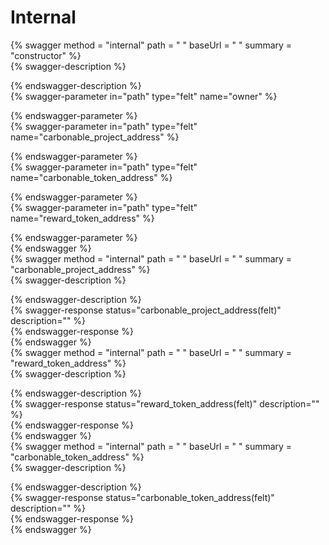 
Internal
========
  
{% swagger method = "internal" path = " " baseUrl = " " summary = "constructor" %}  
{% swagger-description %}  
  
{% endswagger-description %}  
{% swagger-parameter in="path" type="felt" name="owner" %}  
  
{% endswagger-parameter %}  
{% swagger-parameter in="path" type="felt" name="carbonable_project_address" %}  
  
{% endswagger-parameter %}  
{% swagger-parameter in="path" type="felt" name="carbonable_token_address" %}  
  
{% endswagger-parameter %}  
{% swagger-parameter in="path" type="felt" name="reward_token_address" %}  
  
{% endswagger-parameter %}  
{% endswagger %}  
{% swagger method = "internal" path = " " baseUrl = " " summary = "carbonable_project_address" %}  
{% swagger-description %}  
  
{% endswagger-description %}  
{% swagger-response status="carbonable_project_address(felt)" description="" %}  
{% endswagger-response %}  
{% endswagger %}  
{% swagger method = "internal" path = " " baseUrl = " " summary = "reward_token_address" %}  
{% swagger-description %}  
  
{% endswagger-description %}  
{% swagger-response status="reward_token_address(felt)" description="" %}  
{% endswagger-response %}  
{% endswagger %}  
{% swagger method = "internal" path = " " baseUrl = " " summary = "carbonable_token_address" %}  
{% swagger-description %}  
  
{% endswagger-description %}  
{% swagger-response status="carbonable_token_address(felt)" description="" %}  
{% endswagger-response %}  
{% endswagger %}